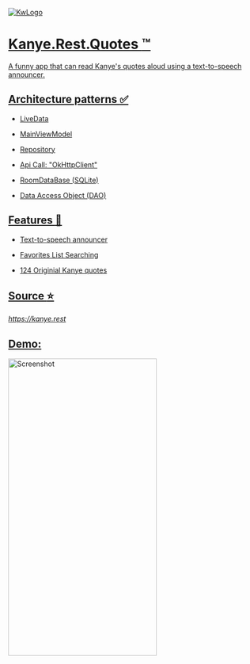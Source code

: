 <a href="https://freeimage.host/i/HvlEXtt"><img src="https://iili.io/HvlEXtt.md.png" alt="KwLogo">

# Kanye.Rest.Quotes :tm:

A funny app that can read Kanye's quotes aloud using a text-to-speech announcer.

## Architecture patterns :white_check_mark:

- LiveData
* MainViewModel
+ Repository
- Api Call: "OkHttpClient"
* RoomDataBase (SQLite)
+ Data Access Object (DAO)

## Features :rocket:

* Text-to-speech announcer
+ Favorites List Searching
- 124 Originial Kanye quotes

## Source :star:

_https://kanye.rest_

## Demo:

<img src="https://iili.io/HWGHC2R.png" alt="Screenshot" width="300" height=600/>
